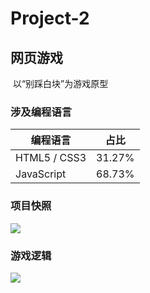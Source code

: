 # Project-2

## 网页游戏

​		以“别踩白块”为游戏原型

### 涉及编程语言

| 编程语言     | 占比   |
| ------------ | ------ |
| HTML5 / CSS3 | 31.27% |
| JavaScript   | 68.73% |

### 项目快照

![](https://github.com/yushanla/H5Exercise/blob/master/whiteVsBlack/img/Project-2-l.PNG?raw=true)

### 游戏逻辑

![](https://github.com/yushanla/H5Exercise/blob/master/whiteVsBlack/logicDiagram.png?raw=true)